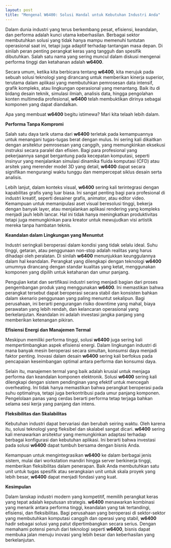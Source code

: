 ```yaml
---
layout: post
title: "Mengenal W6400: Solusi Handal untuk Kebutuhan Industri Anda"
---
```


Dalam dunia industri yang terus berkembang pesat, efisiensi, keandalan, dan performa adalah kunci utama keberhasilan. Berbagai sektor membutuhkan solusi yang tidak hanya mampu memenuhi tuntutan operasional saat ini, tetapi juga adaptif terhadap tantangan masa depan. Di sinilah peran penting perangkat keras yang tangguh dan spesifik dibutuhkan. Salah satu nama yang sering muncul dalam diskusi mengenai performa tinggi dan ketahanan adalah **w6400**.

Secara umum, ketika kita berbicara tentang **w6400**, kita merujuk pada sebuah solusi teknologi yang dirancang untuk memberikan kinerja superior, terutama dalam aplikasi yang membutuhkan pemrosesan data intensif, grafik kompleks, atau lingkungan operasional yang menantang. Baik itu di bidang desain teknik, simulasi ilmiah, analisis data, hingga pengolahan konten multimedia profesional, **w6400** telah membuktikan dirinya sebagai komponen yang dapat diandalkan.

Apa yang membuat **w6400** begitu istimewa? Mari kita telaah lebih dalam.

**Performa Tanpa Kompromi**

Salah satu daya tarik utama dari **w6400** terletak pada kemampuannya untuk menangani tugas-tugas berat dengan mulus. Ini sering kali dikaitkan dengan arsitektur pemrosesan yang canggih, yang memungkinkan eksekusi instruksi secara paralel dan efisien. Bagi para profesional yang pekerjaannya sangat bergantung pada kecepatan komputasi, seperti insinyur yang menjalankan simulasi dinamika fluida komputasi (CFD) atau arsitek yang merender model 3D yang detail, **w6400** dapat secara signifikan mengurangi waktu tunggu dan mempercepat siklus desain serta analisis.

Lebih lanjut, dalam konteks visual, **w6400** sering kali terintegrasi dengan kapabilitas grafis yang luar biasa. Ini sangat penting bagi para profesional di industri kreatif, seperti desainer grafis, animator, atau editor video. Kemampuan untuk memanipulasi aset visual beresolusi tinggi, bekerja dengan banyak layer, atau menjalankan aplikasi rendering yang kompleks menjadi jauh lebih lancar. Hal ini tidak hanya meningkatkan produktivitas tetapi juga memungkinkan para kreator untuk mewujudkan visi artistik mereka tanpa hambatan teknis.

**Keandalan dalam Lingkungan yang Menuntut**

Industri seringkali beroperasi dalam kondisi yang tidak selalu ideal. Suhu tinggi, getaran, atau penggunaan non-stop adalah realitas yang harus dihadapi oleh peralatan. Di sinilah **w6400** menunjukkan keunggulannya dalam hal keandalan. Perangkat yang dilengkapi dengan teknologi **w6400** umumnya dirancang dengan standar kualitas yang ketat, menggunakan komponen yang dipilih untuk ketahanan dan umur panjang.

Pengujian ketat dan sertifikasi industri sering menjadi bagian dari proses pengembangan produk yang menggunakan **w6400**. Ini memastikan bahwa perangkat tersebut dapat beroperasi secara stabil dan konsisten bahkan dalam skenario penggunaan yang paling menuntut sekalipun. Bagi perusahaan, ini berarti pengurangan risiko downtime yang mahal, biaya perawatan yang lebih rendah, dan kelancaran operasional yang berkelanjutan. Keandalan ini adalah investasi jangka panjang yang memberikan ketenangan pikiran.

**Efisiensi Energi dan Manajemen Termal**

Meskipun memiliki performa tinggi, solusi **w6400** juga sering kali mempertimbangkan aspek efisiensi energi. Dalam lingkungan industri di mana banyak mesin beroperasi secara simultan, konsumsi daya menjadi faktor penting. Inovasi dalam desain **w6400** sering kali berfokus pada pencapaian keseimbangan optimal antara performa dan konsumsi daya.

Selain itu, manajemen termal yang baik adalah krusial untuk menjaga performa dan keandalan komponen elektronik. Solusi **w6400** sering kali dilengkapi dengan sistem pendinginan yang efektif untuk mencegah overheating. Ini tidak hanya memastikan bahwa perangkat beroperasi pada suhu optimalnya, tetapi juga berkontribusi pada umur panjang komponen. Pengelolaan panas yang cerdas berarti performa tetap terjaga bahkan selama sesi kerja yang panjang dan intens.

**Fleksibilitas dan Skalabilitas**

Kebutuhan industri dapat bervariasi dan berubah seiring waktu. Oleh karena itu, solusi teknologi yang fleksibel dan skalabel sangat dicari. **w6400** sering kali menawarkan arsitektur yang memungkinkan adaptasi terhadap berbagai konfigurasi dan kebutuhan aplikasi. Ini berarti bahwa investasi pada solusi **w6400** dapat tumbuh bersama dengan bisnis Anda.

Kemampuan untuk mengintegrasikan **w6400** ke dalam berbagai jenis sistem, mulai dari workstation mandiri hingga server berkinerja tinggi, memberikan fleksibilitas dalam penerapan. Baik Anda membutuhkan satu unit untuk tugas spesifik atau serangkaian unit untuk skala proyek yang lebih besar, **w6400** dapat menjadi fondasi yang kuat.

**Kesimpulan**

Dalam lanskap industri modern yang kompetitif, memilih perangkat keras yang tepat adalah keputusan strategis. **w6400** menawarkan kombinasi yang menarik antara performa tinggi, keandalan yang tak tertandingi, efisiensi, dan fleksibilitas. Bagi perusahaan yang beroperasi di sektor-sektor yang membutuhkan komputasi canggih dan operasi yang stabil, **w6400** hadir sebagai solusi yang patut dipertimbangkan secara serius. Dengan memahami potensi penuh dari teknologi seperti **w6400**, bisnis dapat membuka jalan menuju inovasi yang lebih besar dan keberhasilan yang berkelanjutan.
